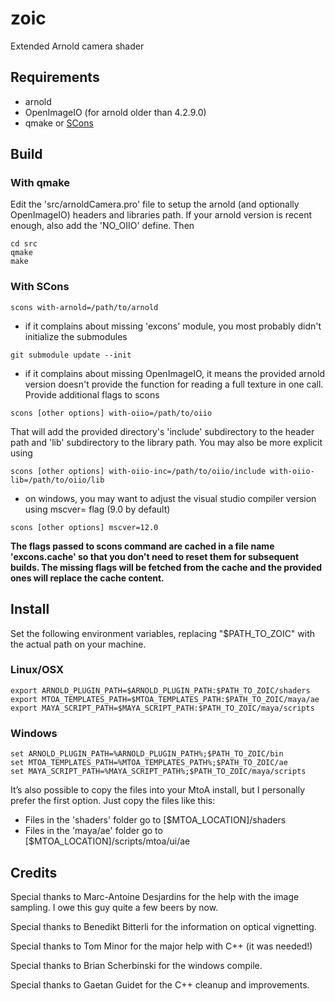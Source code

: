 # zoic
Extended Arnold camera shader

## Requirements

- arnold
- OpenImageIO (for arnold older than 4.2.9.0)
- qmake or [SCons](http://scons.org)


## Build

### With qmake
Edit the 'src/arnoldCamera.pro' file to setup the arnold (and optionally OpenImageIO) headers and libraries path.
If your arnold version is recent enough, also add the 'NO_OIIO' define. Then
```
cd src
qmake
make
```

### With SCons
```
scons with-arnold=/path/to/arnold
```
- if it complains about missing 'excons' module, you most probably didn't initialize the submodules
```
git submodule update --init
```
- if it complains about missing OpenImageIO, it means the provided arnold version doesn't provide the function for reading a full texture in one call. Provide additional flags to scons
```
scons [other options] with-oiio=/path/to/oiio
```
That will add the provided directory's 'include' subdirectory to the header path and 'lib' subdirectory to the library path.
You may also be more explicit using
```
scons [other options] with-oiio-inc=/path/to/oiio/include with-oiio-lib=/path/to/oiio/lib
```
- on windows, you may want to adjust the visual studio compiler version using mscver= flag (9.0 by default)
```
scons [other options] mscver=12.0 
```

**The flags passed to scons command are cached in a file name 'excons.cache' so that you don't need to reset them for subsequent builds. The missing flags will be fetched from the cache and the provided ones will replace the cache content.**

## Install

Set the following environment variables, replacing "$PATH_TO_ZOIC" with the actual path on your machine. 

### Linux/OSX

```
export ARNOLD_PLUGIN_PATH=$ARNOLD_PLUGIN_PATH:$PATH_TO_ZOIC/shaders
export MTOA_TEMPLATES_PATH=$MTOA_TEMPLATES_PATH:$PATH_TO_ZOIC/maya/ae
export MAYA_SCRIPT_PATH=$MAYA_SCRIPT_PATH:$PATH_TO_ZOIC/maya/scripts
```

### Windows

```
set ARNOLD_PLUGIN_PATH=%ARNOLD_PLUGIN_PATH%;$PATH_TO_ZOIC/bin
set MTOA_TEMPLATES_PATH=%MTOA_TEMPLATES_PATH%;$PATH_TO_ZOIC/ae
set MAYA_SCRIPT_PATH=%MAYA_SCRIPT_PATH%;$PATH_TO_ZOIC/maya/scripts
```

It’s also possible to copy the files into your MtoA install, but I personally prefer the first option. Just copy the files like this:

- Files in the 'shaders' folder go to [$MTOA_LOCATION]/shaders
- Files in the 'maya/ae' folder go to [$MTOA_LOCATION]/scripts/mtoa/ui/ae 

## Credits
Special thanks to Marc-Antoine Desjardins for the help with the image sampling. I owe this guy quite a few beers by now.

Special thanks to Benedikt Bitterli for the information on optical vignetting.

Special thanks to Tom Minor for the major help with C++ (it was needed!)

Special thanks to Brian Scherbinski for the windows compile.

Special thanks to Gaetan Guidet for the C++ cleanup and improvements.
